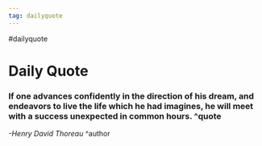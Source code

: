 ```yaml
---
tag: dailyquote
---
```


#dailyquote

# Daily Quote

### If one advances confidently in the direction of his dream, and endeavors to live the life which he had imagines, he will meet with a success unexpected in common hours. ^quote
*-Henry David Thoreau* ^author
